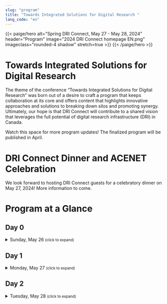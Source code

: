 ```yaml
---
slug: "program"
title: "Towards Integrated Solutions for Digital Research "
lang_code: "en"
---
```


{{< paige/hero
    alt="Spring DRI Connect, May 27 - May 28, 2024"
    header="Program"
    image="2024 DRI Connect homepage EN.png"
    imageclass="rounded-4 shadow"
    stretch=true >}}
{{< /paige/hero >}}

# Towards Integrated Solutions for Digital Research

The theme of the conference “Towards Integrated Solutions for Digital Research” was born out of a desire to craft a program that keeps collaboration at its core and offers content that highlights innovative approaches and solutions to breaking down silos and promoting synergy. Ultimately, our hope is that DRI Connect will contribute to a shared vision that leverages the full potential of digital research infrastructure (DRI) in Canada.

Watch this space for more program updates! The finalized program will be published in April. 

# DRI Connect Dinner and ACENET Celebration

We look forward to hosting DRI Connect guests for a celebratory dinner on May 27, 2024! More information to come.

# Program at a Glance

<!--<button class="btn text-primary" onclick="expandAll(this)">
  <strong>Click here</strong> to expand all sections below
  and all session descriptions.
</button>

<hr />-->

## Day 0

<details>
  <summary class="h3">Sunday, May 26 <small class="text-muted">(click to expand)</small></summary>
  <div class="container">
    <div class="row">
      <div class="col-2 bg-primary text-white">Time</div>
      <div class="col-2 bg-primary text-white">Location</div>
      <div class="col bg-primary text-white">Description</div>
    </div>
    <div class="row">
      <div class="col-2">6:00 PM - 10:00 PM</div>
      <div class="col-2 text-center">TBC</div>
      <div class="col">
        <details>
          <summary class="h4">"No Host" Gathering</summary>
          <ul>
            <li>Everyone welcome</li>
            <li>Folks responsible for own food and drink</li>
          </ul>
        </details>
      </div>
    </div>
  </div>
</details>

## Day 1

<details>
  <summary class="h3">
    Monday, May 27 <small class="text-muted">(click to expand)</small>
  </summary>
  <div class="container">
    <div class="row">
      <div class="col-2 bg-primary text-white">Time</div>
      <div class="col-2 bg-primary text-white">Room</div>
      <div class="col bg-primary text-white">Description</div>
    </div>
    <div class="row">
      <div class="col-2">8:00 AM - 9:00 AM</div>
      <div class="col-2 text-center">TBC</div>
      <div class="col">
        <h4>Registration & Breakfast</h4>
      </div>
    </div>
    <div class="row">
      <div class="col-2">9:00 AM - 9:30 AM</div>
      <div class="col-2 text-center">TBC</div>
      <div class="col">
        <details>
          <summary class="h4">Welcome</summary>
          George Ross (CEO, Digital Research Alliance of Canada)
        </details>
      </div>
    </div>
    <div class="row">
      <div class="col-2">9:30 AM - 10:30 AM</div>
      <div class="col-2 text-center">TBC</div>
      <div class="col">
        <details>
          <summary class="h4">Sessions</summary>
          Details TBC
        </details>
      </div>
    </div>
    <div class="row">
      <div class="col-2">10:30 AM - 11:00 AM</div>
      <div class="col-2 text-center"></div>
      <div class="col">
        <h4 class="text-muted">Break</h4>
      </div>
    </div>
    <div class="row">
      <div class="col-2">11:00 AM - 12:30 PM</div>
      <div class="col-2 text-center">TBC</div>
      <div class="col">
        <details>
          <summary class="h4">Sessions</summary>
          Details TBC
        </details>
      </div>
    </div>
    <div class="row">
      <div class="col-2">12:30 PM - 1:30 PM</div>
      <div class="col-2 text-center"></div>
      <div class="col">
        <h4>Lunch</h4>
      </div>
    </div>
    <div class="row">
      <div class="col-2">1:30 PM - 2:00 PM</div>
      <div class="col-2 text-center">TBC</div>
      <div class="col">
        <h4>Keynote</h4>
      </div>
    </div>
    <div class="row">
      <div class="col-2">2:00 PM - 3:00 PM</div>
      <div class="col-2 text-center">TBC</div>
      <div class="col">
        <details>
          <summary class="h4">3 Parallel Sessions</summary>
          Details TBC
        </details>
      </div>
    </div>
    <div class="row">
      <div class="col-2">3:00 PM - 3:30 PM</div>
      <div class="col-2 text-center"></div>
      <div class="col">
        <h4 class="text-muted">Break</h4>
      </div>
    </div>
    <div class="row">
      <div class="col-2">3:30 PM - 4:30 PM</div>
      <div class="col-2 text-center">TBC</div>
      <div class="col">
        <details>
          <summary class="h4">3 Parallel Sessions</summary>
          Details TBC
        </details>
      </div>
    </div>
    <div class="row">
      <div class="col-2">4:30 PM - 5:30 PM</div>
      <div class="col-2 text-center">TBC</div>
      <div class="col">
        <details>
          <summary class="h4">Sessions</summary>
          Details TBC
        </details>
      </div>
    </div>
    <div class="row">
      <div class="col-2">5:30 PM - 6:00 PM</div>
      <div class="col-2 text-center">TBC</div>
      <div class="col">
        <h4>No Programming</h4>
      </div>
    </div>
    <div class="row">
      <div class="col-2">6:00 PM - 9:00 PM</div>
      <div class="col-2 text-center">TBC</div>
      <div class="col">
        <details>
          <summary class="h4">DRI Connect Social & ACENET 20<sup>th</sup> Anniversary</summary>
          <ul>
            <li>Everyone welcome</li>
            <li>Food & drink provided</li>
          </ul>
        </details>
      </div>
    </div>
  </div>
</details>

## Day 2

<details>
  <summary class="h3">
    Tuesday, May 28 <small class="text-muted">(click to expand)</small>
  </summary>
  <div class="container">
    <div class="row">
      <div class="col-2 bg-primary text-white">Time</div>
      <div class="col-2 bg-primary text-white">Room</div>
      <div class="col bg-primary text-white">Description</div>
    </div>
    <div class="row">
      <div class="col-2">8:00 AM - 9:00 AM</div>
      <div class="col-2 text-center">TBC</div>
      <div class="col">
        <h4>Breakfast</h4>
      </div>
    </div>
    <div class="row">
      <div class="col-2">9:00 AM - 10:30 AM</div>
      <div class="col-2 text-center">TBC</div>
      <div class="col">
        <details>
          <summary class="h4">Sessions</summary>
          Details TBC
        </details>
      </div>
    </div>
    <div class="row">
      <div class="col-2">10:30 AM - 11:00 AM</div>
      <div class="col-2 text-center"></div>
      <div class="col">
        <h4 class="text-muted">Break</h4>
      </div>
    </div>
    <div class="row">
      <div class="col-2">11:00 AM - 12:30 PM</div>
      <div class="col-2 text-center">TBC</div>
      <div class="col">
        <details>
          <summary class="h4">Sessions</summary>
          Details TBC
        </details>
      </div>
    </div>
    <div class="row">
      <div class="col-2">12:30 PM - 1:30 PM</div>
      <div class="col-2 text-center"></div>
      <div class="col">
        <h4>Lunch</h4>
      </div>
    </div>
    <div class="row">
      <div class="col-2">1:30 PM - 2:00 PM</div>
      <div class="col-2 text-center">TBC</div>
      <div class="col">
        <h4>Keynote</h4>
      </div>
    </div>
    <div class="row">
      <div class="col-2">2:00 PM - 3:00 PM</div>
      <div class="col-2 text-center">TBC</div>
      <div class="col">
        <details>
          <summary class="h4">3 Parallel Sessions</summary>
          Details TBC
        </details>
      </div>
    </div>
    <div class="row">
      <div class="col-2">3:00 PM - 3:30 PM</div>
      <div class="col-2 text-center"></div>
      <div class="col">
        <h4 class="text-muted">Break</h4>
      </div>
    </div>
    <div class="row">
      <div class="col-2">3:30 PM - 4:30 PM</div>
      <div class="col-2 text-center">TBC</div>
      <div class="col">
        <details>
          <summary class="h4">Sessions</summary>
          Details TBC
        </details>
      </div>
    </div>
    <div class="row">
      <div class="col-2">4:30 PM - 5:30 PM</div>
      <div class="col-2 text-center">TBC</div>
      <div class="col">
        <details>
          <summary class="h4">Closing</summary>
          Mark Leggott (Digital Research Alliance of Canada)
        </details>
      </div>
    </div>
    <div class="row">
      <div class="col-2">5:00 PM</div>
      <div class="col-2 text-center"></div>
      <div class="col">
        <h4 class="text-muted">Event Ends</h4>
      </div>
    </div>
  </div>
</details>
